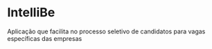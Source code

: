 # IntelliBe
Aplicação que facilita no processo seletivo de candidatos para vagas específicas das empresas
